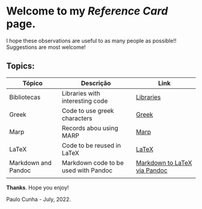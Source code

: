 # Welcome to my _Reference Card_ page.

I hope these observations are useful to as many people as possible!!
Suggestions are most welcome!

##  Topics:

| Tópico               | Descrição                            | Link                                                                                                          |
| -------------------- | ------------------------------------ | ------------------------------------------------------------------------------------------------------------- |
| Bibliotecas          | Libraries with interesting code      | [Libraries](./libs.md)                                                                                        |
| Greek                | Code to use greek characters         | [Greek](https://github.com/cunhapaulo/ReferenceCard/wiki/Greek)                                               |
| Marp                 | Records abou using MARP              | [Marp](https://github.com/cunhapaulo/ReferenceCard/wiki/Marp)                                                 |
| LaTeX                | Code to be reused in LaTeX           | [LaTeX](https://github.com/cunhapaulo/ReferenceCard/wiki/LaTeX)                                               |
| Markdown and Pandoc | Markdown code to be used with Pandoc | [Markdown to LaTeX via Pandoc](https://github.com/cunhapaulo/ReferenceCard/wiki/Markdown-to-LaTeX-via-Pandoc) |
|                      |                                      |                                                                                                               |


**Thanks**.
Hope you enjoy!

Paulo Cunha - July, 2022.